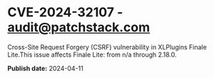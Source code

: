 # CVE-2024-32107 - audit@patchstack.com

Cross-Site Request Forgery (CSRF) vulnerability in XLPlugins Finale Lite.This issue affects Finale Lite: from n/a through 2.18.0.



**Publish date:** 2024-04-11
